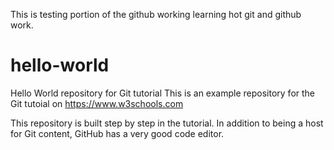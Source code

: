 This is testing portion of the github working learning hot git and github work.
# hello-world
Hello World repository for Git tutorial
This is an example repository for the Git tutoial on https://www.w3schools.com

This repository is built step by step in the tutorial.
In addition to being a host for Git content, GitHub has a very good code editor.